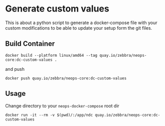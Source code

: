 # Generate custom values
This is about a python script to generate a docker-compose file with your custom modifications to be able to update your setup form the git files.

## Build Container
```shell
docker build --platform linux/amd64 --tag quay.io/zebbra/neops-core:dc-custom-values .
```
and push
```shell
docker push quay.io/zebbra/neops-core:dc-custom-values
```

## Usage
Change directory to your `neops-docker-compose` root dir
```shell
docker run -it --rm -v $(pwd)/:/app/ndc quay.io/zebbra/neops-core:dc-custom-values
```